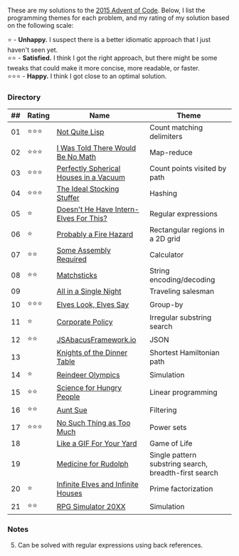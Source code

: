 These are my solutions to the [2015 Advent of Code](http://adventofcode.com/).
Below, I list the programming themes for each problem, and my rating of my
solution based on the following scale:

:star: - __Unhappy.__ I suspect there is a better idiomatic approach that I just haven't
seen yet.  
:star::star: - __Satisfied.__ I think I got the right approach, but there might
be some tweaks that could make it more concise, more readable, or faster.  
:star::star::star: - __Happy.__ I think I got close to an optimal solution.

### Directory

| ## | Rating | Name | Theme
|----| ------ | ---- | -----------
| 01 | :star::star::star: | [Not Quite Lisp](http://adventofcode.com/day/1) | Count matching delimiters
| 02 | :star::star::star: | [I Was Told There Would Be No Math](http://adventofcode.com/day/2) | Map-reduce
| 03 | :star::star::star: | [Perfectly Spherical Houses in a Vacuum](http://adventofcode.com/day/3) | Count points visited by path
| 04 | :star::star::star: | [The Ideal Stocking Stuffer](http://adventofcode.com/day/4) | Hashing
| 05 | :star: | [Doesn't He Have Intern-Elves For This?](http://adventofcode.com/day/5) | Regular expressions
| 06 | :star: | [Probably a Fire Hazard](http://adventofcode.com/day/6) | Rectangular regions in a 2D grid
| 07 | :star::star: | [Some Assembly Required](http://adventofcode.com/day/7) | Calculator
| 08 | :star::star: | [Matchsticks](http://adventofcode.com/day/8) | String encoding/decoding
| 09 |        | [All in a Single Night](http://adventofcode.com/day/9) | Traveling salesman
| 10 | :star::star::star: | [Elves Look, Elves Say](http://adventofcode.com/day/10) | Group-by
| 11 | :star: | [Corporate Policy](http://adventofcode.com/day/11) | Irregular substring search
| 12 | :star::star: | [JSAbacusFramework.io](http://adventofcode.com/day/12) | JSON
| 13 |        | [Knights of the Dinner Table](http://adventofcode.com/day/13) | Shortest Hamiltonian path
| 14 | :star: | [Reindeer Olympics](http://adventofcode.com/day/14) | Simulation
| 15 | :star::star: | [Science for Hungry People](http://adventofcode.com/day/15) | Linear programming
| 16 | :star::star: | [Aunt Sue](http://adventofcode.com/day/16) | Filtering
| 17 | :star::star::star: | [No Such Thing as Too Much](http://adventofcode.com/day/17) | Power sets
| 18 |        | [Like a GIF For Your Yard](http://adventofcode.com/day/18) | Game of Life
| 19 |        | [Medicine for Rudolph](http://adventofcode.com/day/19) | Single pattern substring search, breadth-first search
| 20 | :star: | [Infinite Elves and Infinite Houses](http://adventofcode.com/day/20) | Prime factorization
| 21 | :star::star: | [RPG Simulator 20XX](http://adventofcode.com/day/21) | Simulation

### Notes

05. Can be solved with regular expressions using back references.
